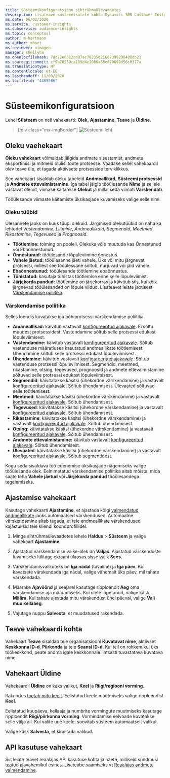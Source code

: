 ```yaml
---
title: Süsteemikonfiguratsioon sihtrühmaülevaadetes
description: Lisateave süsteemisätete kohta Dynamics 365 Customer Insightsi sihtrühmaülevaadete funktsioonis.
ms.date: 06/02/2020
ms.service: customer-insights
ms.subservice: audience-insights
ms.topic: conceptual
author: m-hartmann
ms.author: mhart
ms.reviewer: nimagen
manager: shellyha
ms.openlocfilehash: 7dd72e6512cd87ac70235d21667399298408db21
ms.sourcegitcommit: cf9b78559ca189d4c2086a66c879098d56c0377a
ms.translationtype: HT
ms.contentlocale: et-EE
ms.lasthandoff: 11/03/2020
ms.locfileid: "4405566"
---
```

# <a name="system-configuration"></a>Süsteemikonfiguratsioon

Lehel **Süsteem** on neli vahekaarti: **Olek**, **Ajastamine**, **Teave** ja **Üldine**.

> [!div class="mx-imgBorder"]
> ![Süsteemi leht](media/system-tabs.png "Süsteemi leht")

## <a name="status-tab"></a>Oleku vaehekaart

**Oleku vahekaart** võimaldab jälgida andmete sisestamist, andmete eksportimisi ja mitmeid olulisi toote protsesse. Vaadake sellel vahekaardil olev teave üle, et tagada aktiivsete protsesside terviklikkus.

See vahekaart sisaldab oleku tabeleid **Andmeallikad**, **Süsteemi protsessid** ja **Andmete ettevalmistamine**. Iga tabel jälgib tööülesande **Nime** ja sellele vastavat olemit, viimase käitamise **Olekut** ja millal seda viimati **Värskendati**.

Tööülesande viimaste käitamiste üksikasjade kuvamiseks valige selle nimi.

### <a name="status-types"></a>Oleku tüübid

Ülesannete jaoks on kuus tüüpi olekuid. Järgmised olekutüübid on näha ka lehtedel *Vastendamine*, *Liitmine*, *Andmeallikaid*, *Segmendid*, *Meetmed*, *Rikastamine*, *Tegevused* ja *Prognoosid*.

- **Töötlemine:** toiming on pooleli. Olekuks võib muutuda kas Õnnestunud või Ebaõnnestunud.
- **Õnnestunud:** tööülesande lõpuleviimine õnnestus.
- **Vahele jäetud:** tööülesanne jäeti vahele. Üks või mitu järgnevat protsessi, millest see tööülessane sõltub, nurjuvad või jäid vahele.
- **Ebaõnnestunud:** tööülesande töötlemine ebaõnnestus.
- **Tühistatud:** kasutaja tühistas töötlemise enne selle lõpuleviimist.
- **Järjekorda pandud:** töötlemine on järjekorras ja käivitub siis, kui kõik järgnevad tööülesanded on lõpule viidud. Lisateavet leiate jaotisest [Värskendamise poliitika](#refresh-policies).

### <a name="refresh-policies"></a>Värskendamise poliitika

Selles loendis kuvatakse iga põhiprotsessi värskendamise poliitika.

- **Andmeallikad:** käivitub vastavalt [konfigureeritud ajakavale](#schedule-tab). Ei sõltu muudest protsessidest. Vastendamine sõltub selle protsessi edukast lõpuleviimisest.
- **Vastendamine:** käivitub vastavalt [konfigureeritud ajakavale](#schedule-tab). Sõltub vastenduse määratluses kasutatud andmeallikate töötlemisest. Ühendamine sõltub selle protsessi edukast lõpuleviimisest.
- **Ühendamine:** käivitub vastavalt [konfigureeritud ajakavale](#schedule-tab). Sõltub vastenduse protsessi lõpuleviimisest. Segmendid, meetmed, rikastamine, otsing, tegevused, prognoosid ja andmete ettevalmistamine sõltuvad selle protsessi edukast lõpuleviimisest.
- **Segmendid**: käivitatakse käsitsi (ühekordne värskendamine) ja vastavalt [konfigureeritud ajakavale](#schedule-tab). Sõltub ühendamisest. Ülevaated sõltuvad selle töötlemisest.
- **Meetmed**: käivitatakse käsitsi (ühekordne värskendamine) ja vastavalt [konfigureeritud ajakavale](#schedule-tab). Sõltub ühendamisest.
- **Tegevused**: käivitatakse käsitsi (ühekordne värskendamine) ja vastavalt [konfigureeritud ajakavale](#schedule-tab). Sõltub ühendamisest.
- **Rikastamine**: käivitatakse käsitsi (ühekordne värskendamine) ja vastavalt [konfigureeritud ajakavale](#schedule-tab). Sõltub ühendamisest.
- **Otsing**: käivitatakse käsitsi (ühekordne värskendamine) ja vastavalt [konfigureeritud ajakavale](#schedule-tab). Sõltub ühendamisest.
- **Andmete ettevalmistamine:** käivitub vastavalt [konfigureeritud ajakavale](#schedule-tab). Sõltub ühendamisest.
- **Ülevaated**: käivitatakse käsitsi (ühekordne värskendamine) ja vastavalt [konfigureeritud ajakavale](#schedule-tab). Sõltub segmentidest.

Kogu seda sisaldava töö edenemise üksikasjade nägemiseks valige tööülesande olek. Eelnimetatud värskendamise poliitika aitab mõista, mida saate teha **Vahele jäetud** või **Järjekorda pandud** tööülesandega tegelemiseks.

## <a name="schedule-tab"></a>Ajastamise vahekaart

Kasutage vahekaarti **Ajastamine**, et ajastada kõigi [valmendatud andmeallikate](data-sources.md) jaoks automaatsed värskendused. Automaatne värskendamine aitab tagada, et teie andmeallikate värskendused kajastuksid teie kliendi koondprofiilidel.

1. Minge sihtrühmaülevaadetes lehele **Haldus** > **Süsteem** ja valige vahekaart **Ajastamine**.

2. Ajastatud värskendamise vaike-olek on **Väljas**. Ajastatud värskenduste luvamiseks lülitage ekraani ülaosas sisse valik **Sees**.

3. Värskendamisvalikuteks on **Iga nädal** (tavaline) ja **Iga päev**. Kui kavatsete värskendada iga nädal, valige vähemalt üks päev, mil tahate värskendada.

4. Määrake **Ajavöönd** ja seejärel kasutage ripploendit **Aeg** oma värskendamise aja määramiseks. Kui olete lõpetanud, valige käsk **Määra**. Kui tahate ajastada mitu värskendust ühel päeval, valige **Vali muu kellaaeg**.

5. Vajutage nuppu **Salvesta**, et muudatused rakendada.

## <a name="about-tab"></a>Teave vahekaardi kohta

Vahekaart **Teave** sisaldab teie organisatsiooni **Kuvatavat nime**, aktiivset **Keskkonna ID-d**, **Piirkonda** ja teie **Seansi ID-d**. Kui teil on rohkem kui üks töökeskkond, peate andma igale keskkonnale lihtsasti tuvastatava kuvatava nime.

## <a name="general-tab"></a>Vahekaart Üldine

Vahekaardil **Üldine** on kaks valikut, **Keel** ja **Riigi/regiooni vorming**.

Rakendus [toetab mitu keelt](supported-languages.md). Eelistatud keele muutmiseks valige ripploendist **Keel**.

Eelistatud kuupäeva, kellaaja ja numbrite vormingute muutmiseks kasutage ripploendit **Riigi/piirkonna vorming**. Vormindamise eelvaade kuvatakse selle välja all. Kui valite uue keele, soovitab süsteem automaatselt valikut.

Valige käsk **Salvesta**, et kinnitada valikud.

## <a name="api-usage-tab"></a>API kasutuse vahekaart

Siit leiate teavet reaalajas API kasutuse kohta ja näete, milliseid sündmusi teatud ajavahemikul esines. Lisateabe saamiseks vt [Reaalajas andmete valmendamine](real-time-data-ingestion.md).
